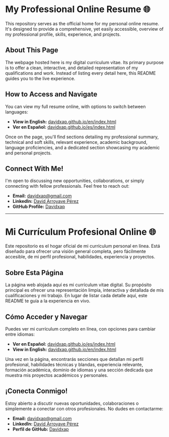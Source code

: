 # My Professional Online Resume 🌐

This repository serves as the official home for my personal online resume. It's designed to provide a comprehensive, yet easily accessible, overview of my professional profile, skills, experience, and projects.

## About This Page

The webpage hosted here is my digital curriculum vitae. Its primary purpose is to offer a clean, interactive, and detailed representation of my qualifications and work. Instead of listing every detail here, this README guides you to the live experience.

## How to Access and Navigate

You can view my full resume online, with options to switch between languages:

* **View in English:** [davidxap.github.io/en/index.html](https://davidxap.github.io/en/index.html)
* **Ver en Español:** [davidxap.github.io/es/index.html](https://davidxap.github.io/es/index.html)

Once on the page, you'll find sections detailing my professional summary, technical and soft skills, relevant experience, academic background, language proficiencies, and a dedicated section showcasing my academic and personal projects.

## Connect With Me!

I'm  open to discussing new opportunities, collaborations, or simply connecting with fellow professionals. Feel free to reach out:

* **Email:** davidxap@gmail.com
* **LinkedIn:** [David Arroyave Pérez](https://www.linkedin.com/in/david-arroyave-perez-a98136365/)
* **GitHub Profile:** [Davidxap](https://github.com/Davidxap)

---

# Mi Currículum Profesional Online 🌐

Este repositorio es el hogar oficial de mi currículum personal en línea. Está diseñado para ofrecer una visión general completa, pero fácilmente accesible, de mi perfil profesional, habilidades, experiencia y proyectos.

## Sobre Esta Página

La página web alojada aquí es mi currículum vitae digital. Su propósito principal es ofrecer una representación limpia, interactiva y detallada de mis cualificaciones y mi trabajo. En lugar de listar cada detalle aquí, este README te guía a la experiencia en vivo.

## Cómo Acceder y Navegar

Puedes ver mi currículum completo en línea, con opciones para cambiar entre idiomas:

* **Ver en Español:** [davidxap.github.io/es/index.html](https://davidxap.github.io/es/index.html)
* **View in English:** [davidxap.github.io/en/index.html](https://davidxap.github.io/en/index.html)

Una vez en la página, encontrarás secciones que detallan mi perfil profesional, habilidades técnicas y blandas, experiencia relevante, formación académica, dominio de idiomas y una sección dedicada que muestra mis proyectos académicos y personales.

## ¡Conecta Conmigo!

Estoy abierto a discutir nuevas oportunidades, colaboraciones o simplemente a conectar con otros profesionales. No dudes en contactarme:

* **Email:** davidxap@gmail.com
* **LinkedIn:** [David Arroyave Pérez](https://www.linkedin.com/in/david-arroyave-perez-a98136365/)
* **Perfil de GitHub:** [Davidxap](https://github.com/Davidxap)